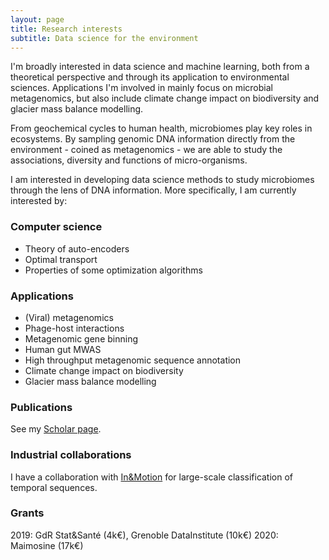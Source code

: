 ```yaml
---
layout: page
title: Research interests
subtitle: Data science for the environment
---
```


I'm broadly interested in data science and machine learning, both from a theoretical perspective and through its application to environmental sciences.
Applications I'm involved in mainly focus on microbial metagenomics, but also include climate change impact on biodiversity and glacier mass balance modelling.

From geochemical cycles to human health, microbiomes play key roles in ecosystems. By sampling genomic DNA information directly from the environment - coined as metagenomics - we are able to study the associations, diversity and functions of micro-organisms.

I am interested in developing data science methods to study microbiomes through the lens of DNA information. More specifically, I am currently interested by:

### Computer science


* Theory of auto-encoders
* Optimal transport
* Properties of some optimization algorithms


### Applications

* (Viral) metagenomics
* Phage-host interactions
* Metagenomic gene binning
* Human gut MWAS
* High throughput metagenomic sequence annotation 
* Climate change impact on biodiversity
* Glacier mass balance modelling

### Publications

See my [Scholar page](https://scholar.google.com/citations?user=vmTnjSYAAAAJ).


### Industrial collaborations

I have a collaboration with [In&Motion](https://www.inemotion.com/en/) for large-scale classification of temporal sequences.


### Grants

2019: GdR Stat&Santé (4k€), Grenoble DataInstitute (10k€)
2020: Maimosine (17k€)



